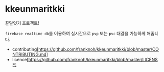 # kkeunmaritkki
끝말잇기 프로젝트!

`firebase realtime db`를 이용하여 실시간으로 `pvp` 또는 `pvc` 대결을 가능하게 해줍니다.

* contributing[https://github.com/franknoh/kkeunmaritkki/blob/master/CONTRIBUTING.md]
* licence[https://github.com/franknoh/kkeunmaritkki/blob/master/LICENSE]
